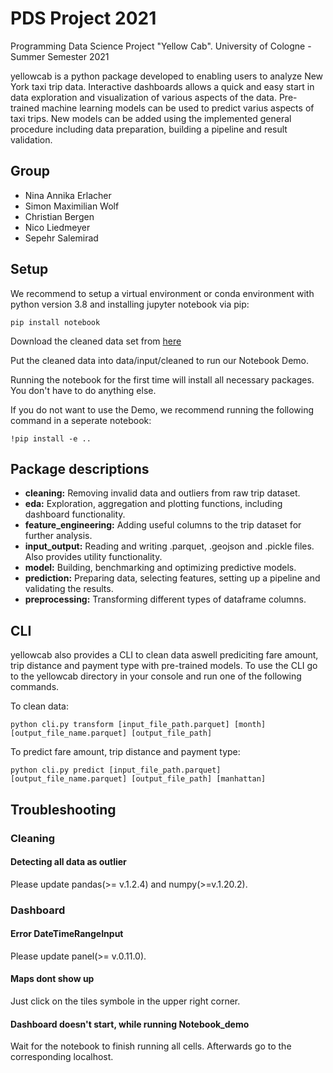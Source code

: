 # PDS Project 2021
Programming Data Science Project "Yellow Cab".
University of Cologne - Summer Semester 2021

yellowcab is a python package developed to enabling users to analyze New York taxi trip data. Interactive dashboards allows a quick and easy start in data exploration and visualization of various aspects of the data. Pre-trained machine learning models can be used to predict varius aspects of taxi trips. New models can be added using the implemented general procedure including data preparation, building a pipeline and result validation. 

## Group

* Nina Annika Erlacher
* Simon Maximilian Wolf
* Christian Bergen
* Nico Liedmeyer 
* Sepehr Salemirad

## Setup

We recommend to setup a virtual environment or conda environment with python version 3.8 and installing jupyter notebook via pip:

```
pip install notebook
```

Download the cleaned data set from [here](https://filedn.eu/lvIIS1QB2KmSUjz5Gvx9LYb/cleaned.zip)

Put the cleaned data into data/input/cleaned to run our Notebook Demo.

Running the notebook for the first time will install all necessary packages. You don't have to do anything else.

If you do not want to use the Demo, we recommend running the following command in a seperate notebook:

```
!pip install -e ..
```
    
## Package descriptions
* **cleaning:** Removing invalid data and outliers from raw trip dataset.
* **eda:** Exploration, aggregation and plotting functions, including dashboard functionality.
* **feature_engineering:** Adding useful columns to the trip dataset for further analysis.
* **input_output:** Reading and writing .parquet, .geojson and .pickle files. Also provides utility functionality.
* **model:** Building, benchmarking and optimizing predictive models.
* **prediction:** Preparing data, selecting features, setting up a pipeline and validating the results.
* **preprocessing:** Transforming different types of dataframe columns.

## CLI

yellowcab also provides a CLI to clean data aswell prediciting fare amount, trip distance and payment type with pre-trained models. To use the CLI go to the yellowcab directory in your console and run one of the following commands.

To clean data:

```
python cli.py transform [input_file_path.parquet] [month] [output_file_name.parquet] [output_file_path]

```

To predict fare amount, trip distance and payment type:

```
python cli.py predict [input_file_path.parquet] [output_file_name.parquet] [output_file_path] [manhattan]
```

## Troubleshooting

### Cleaning

#### Detecting all data as outlier

Please update pandas(>= v.1.2.4) and numpy(>=v.1.20.2).

### Dashboard

#### Error DateTimeRangeInput

Please update panel(>= v.0.11.0).

#### Maps dont show up

Just click on the tiles symbole in the upper right corner.

#### Dashboard doesn't start, while running Notebook_demo

Wait for the notebook to finish running all cells. Afterwards go to the corresponding localhost.
